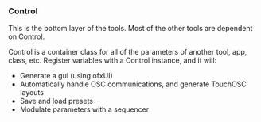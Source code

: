 ### Control

This is the bottom layer of the tools. Most of the other tools are dependent on Control.

Control is a container class for all of the parameters of another tool, app, class, etc. Register variables with a Control instance, and it will:

 - Generate a gui (using ofxUI)
 - Automatically handle OSC communications, and generate TouchOSC layouts
 - Save and load presets
 - Modulate parameters with a sequencer
